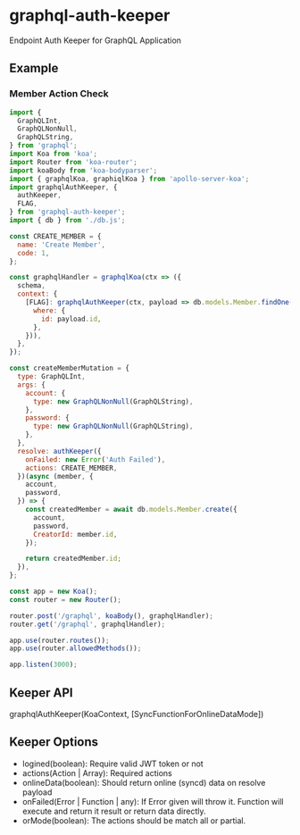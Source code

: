 # graphql-auth-keeper
Endpoint Auth Keeper for GraphQL Application

## Example

### Member Action Check
```javascript
import {
  GraphQLInt,
  GraphQLNonNull,
  GraphQLString,
} from 'graphql';
import Koa from 'koa';
import Router from 'koa-router';
import koaBody from 'koa-bodyparser';
import { graphqlKoa, graphiqlKoa } from 'apollo-server-koa';
import graphqlAuthKeeper, {
  authKeeper,
  FLAG,
} from 'graphql-auth-keeper';
import { db } from './db.js';

const CREATE_MEMBER = {
  name: 'Create Member',
  code: 1,
};

const graphqlHandler = graphqlKoa(ctx => ({
  schema,
  context: {
    [FLAG]: graphqlAuthKeeper(ctx, payload => db.models.Member.findOne({
      where: {
        id: payload.id,
      },
    })),
  },
});

const createMemberMutation = {
  type: GraphQLInt,
  args: {
    account: {
      type: new GraphQLNonNull(GraphQLString),
    },
    password: {
      type: new GraphQLNonNull(GraphQLString),
    },
  },
  resolve: authKeeper({
    onFailed: new Error('Auth Failed'),
    actions: CREATE_MEMBER,    
  })(async (member, {
    account,
    password,
  }) => {
    const createdMember = await db.models.Member.create({
      account,
      password,
      CreatorId: member.id,
    });

    return createdMember.id;
  }),
};

const app = new Koa();
const router = new Router();

router.post('/graphql', koaBody(), graphqlHandler);
router.get('/graphql', graphqlHandler);

app.use(router.routes());
app.use(router.allowedMethods());

app.listen(3000);
```

## Keeper API

graphqlAuthKeeper(KoaContext, [SyncFunctionForOnlineDataMode])

## Keeper Options

- logined(boolean): Require valid JWT token or not
- actions(Action | Array<Action>): Required actions
- onlineData(boolean): Should return online (syncd) data on resolve payload
- onFailed(Error | Function | any): If Error given will throw it. Function will execute and return it result or return data directly.
- orMode(boolean): The actions should be match all or partial.

